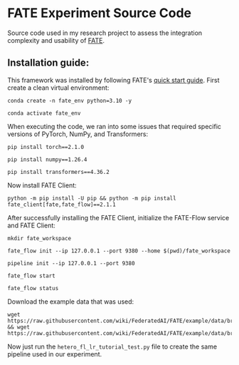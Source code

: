 # FATE Experiment Source Code

Source code used in my research project to assess the integration complexity and usability of [FATE](https://github.com/FederatedAI/FATE).

## Installation guide:

This framework was installed by following FATE's [quick start guide](https://fate.readthedocs.io/en/latest/2.0/fate/quick_start/). First create a clean virtual environment:

```
conda create -n fate_env python=3.10 -y
```
```
conda activate fate_env
```

When executing the code, we ran into some issues that required specific versions of PyTorch, NumPy, and Transformers:

```
pip install torch==2.1.0
```
```
pip install numpy==1.26.4
```
```
pip install transformers==4.36.2
```

Now install FATE Client:

```
python -m pip install -U pip && python -m pip install fate_client[fate,fate_flow]==2.1.1
```

After successfully installing the FATE Client, initialize the FATE-Flow service and FATE Client:

```
mkdir fate_workspace
```
```
fate_flow init --ip 127.0.0.1 --port 9380 --home $(pwd)/fate_workspace
```
```
pipeline init --ip 127.0.0.1 --port 9380
```
```
fate_flow start
```
```
fate_flow status
```

Download the example data that was used:

```
wget https://raw.githubusercontent.com/wiki/FederatedAI/FATE/example/data/breast_hetero_guest.csv && wget https://raw.githubusercontent.com/wiki/FederatedAI/FATE/example/data/breast_hetero_host.csv
```

Now just run the `hetero_fl_lr_tutorial_test.py` file to create the same pipeline used in our experiment.
